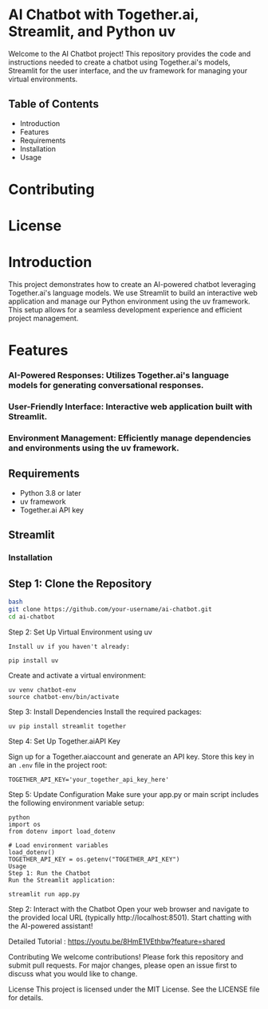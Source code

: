 # AI Chatbot with Together.ai, Streamlit, and Python uv
Welcome to the AI Chatbot project! This repository provides the code and instructions needed to create a chatbot using Together.ai's models, Streamlit for the user interface, and the uv framework for managing your virtual environments.

## Table of Contents
- Introduction
- Features
- Requirements
- Installation
- Usage

# Contributing

# License

# Introduction
This project demonstrates how to create an AI-powered chatbot leveraging Together.ai's language models. We use Streamlit to build an interactive web application and manage our Python environment using the uv framework. This setup allows for a seamless development experience and efficient project management.

# Features
### AI-Powered Responses: Utilizes Together.ai's language models for generating conversational responses.

### User-Friendly Interface: Interactive web application built with Streamlit.

### Environment Management: Efficiently manage dependencies and environments using the uv framework.

## Requirements
- Python 3.8 or later
- uv framework
- Together.ai API key

## Streamlit

### Installation
## Step 1: Clone the Repository
```sh
bash
git clone https://github.com/your-username/ai-chatbot.git
cd ai-chatbot
```

Step 2: Set Up Virtual Environment using uv
```
Install uv if you haven't already:
```

```
pip install uv
```

Create and activate a virtual environment:

```
uv venv chatbot-env
source chatbot-env/bin/activate
```

Step 3: Install Dependencies
Install the required packages:

```
uv pip install streamlit together
```
Step 4: Set Up Together.aiAPI Key

Sign up for a Together.aiaccount and generate an API key. Store this key in an `.env` file in the project root:

```
TOGETHER_API_KEY='your_together_api_key_here'
```

Step 5: Update Configuration
Make sure your app.py or main script includes the following environment variable setup:

````
python
import os
from dotenv import load_dotenv

# Load environment variables
load_dotenv()
TOGETHER_API_KEY = os.getenv("TOGETHER_API_KEY")
Usage
Step 1: Run the Chatbot
Run the Streamlit application:
````

```
streamlit run app.py
````
Step 2: Interact with the Chatbot
Open your web browser and navigate to the provided local URL (typically http://localhost:8501). Start chatting with the AI-powered assistant!


Detailed Tutorial : https://youtu.be/8HmE1VEthbw?feature=shared


Contributing
We welcome contributions! Please fork this repository and submit pull requests. For major changes, please open an issue first to discuss what you would like to change.

License
This project is licensed under the MIT License. See the LICENSE file for details.
